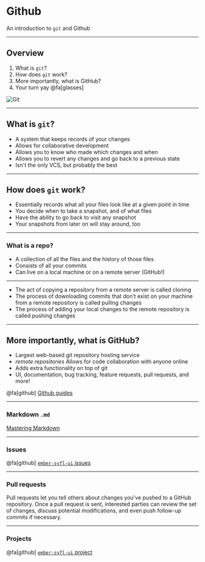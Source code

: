 # Github

An introduction to `git` and Github

---

## Overview

1. What is `git`?
2. How does `git` work?
3. More importantly, what is GitHub?
4. Your turn yay @fa[glasses]

![Git](https://media.giphy.com/media/HQWD85FfnbATC/giphy.gif)

---

## What is `git`?

- A system that keeps records of your changes
- Allows for collaborative development
- Allows you to know who made which changes and when
- Allows you to revert any changes and go back to a previous state
- Isn't the only VCS, but probably the best

---

## How does `git` work?

- Essentially records what all your files look like at a given point in time
- You decide when to take a snapshot, and of what files
- Have the ability to go back to visit any snapshot
- Your snapshots from later on will stay around, too

---

### What is a repo?

- A collection of all the files and the history of those files
- Consists of all your commits
- Can live on a local machine or on a remote server (GitHub!)

---

- The act of copying a repository from a remote server is called cloning
- The process of downloading commits that don’t exist on your machine from a remote repository is called pulling changes
- The process of adding your local changes to the remote repository is called pushing changes

---

## More importantly, what is GitHub?

- Largest web-based git repository hosting service
- _remote repositories_ Allows for code collaboration with anyone online
- Adds extra functionality on top of git
- UI, documentation, bug tracking, feature requests, pull requests, and more!

@fa[github] [Github guides](https://guides.github.com/)

---

### Markdown `.md`

[Mastering Markdown](https://guides.github.com/features/mastering-markdown/)

---

### Issues

@fa[github] [`ember-syfl-ui` issues](https://github.com/storyful/ember-syfl-ui/issues)

---

### Pull requests

Pull requests let you tell others about changes you've pushed to a GitHub repository. Once a pull request is sent, interested parties can review the set of changes, discuss potential modifications, and even push follow-up commits if necessary.

---

### Projects

@fa[github] [`ember-syfl-ui` project](https://github.com/storyful/ember-syfl-ui/projects/2)